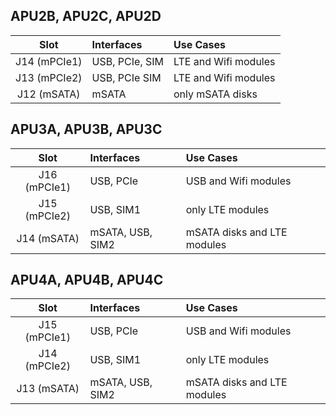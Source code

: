 APU2B, APU2C, APU2D
-------------------

|     Slot     |   Interfaces   |      Use Cases       |
| :----------: | :------------- | :------------------- |
| J14 (mPCIe1) | USB, PCIe, SIM | LTE and Wifi modules |
| J13 (mPCIe2) | USB, PCIe  SIM | LTE and Wifi modules |
| J12 (mSATA)  | mSATA          | only mSATA disks     |

APU3A, APU3B, APU3C
-------------------

|     Slot     |    Interfaces    |          Use Cases          |
| :----------: | :--------------- | :-------------------------- |
| J16 (mPCIe1) | USB, PCIe        | USB and Wifi modules        |
| J15 (mPCIe2) | USB, SIM1        | only LTE modules            |
| J14 (mSATA)  | mSATA, USB, SIM2 | mSATA disks and LTE modules |

APU4A, APU4B, APU4C
-------------------

|     Slot     |    Interfaces    |          Use Cases          |
| :----------: | :--------------- | :-------------------------- |
| J15 (mPCIe1) | USB, PCIe        | USB and Wifi modules        |
| J14 (mPCIe2) | USB, SIM1        | only LTE modules            |
| J13 (mSATA)  | mSATA, USB, SIM2 | mSATA disks and LTE modules |
